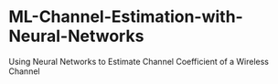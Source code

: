 # ML-Channel-Estimation-with-Neural-Networks
Using Neural Networks to Estimate Channel Coefficient of a Wireless Channel
